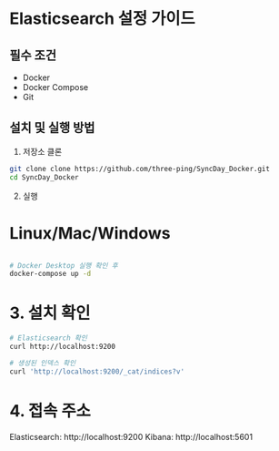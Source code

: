 # Elasticsearch 설정 가이드

## 필수 조건

- Docker
- Docker Compose
- Git

## 설치 및 실행 방법

1. 저장소 클론

```bash
git clone clone https://github.com/three-ping/SyncDay_Docker.git
cd SyncDay_Docker
```

2. 실행

# Linux/Mac/Windows

```bash

# Docker Desktop 실행 확인 후
docker-compose up -d

```



# 3. 설치 확인

```bash
# Elasticsearch 확인
curl http://localhost:9200

# 생성된 인덱스 확인
curl 'http://localhost:9200/_cat/indices?v'
```

# 4. 접속 주소

Elasticsearch: http://localhost:9200
Kibana: http://localhost:5601
